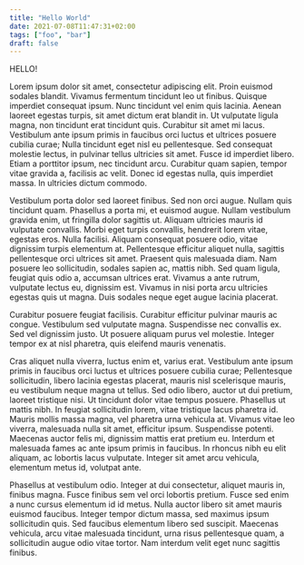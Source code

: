 ```yaml
---
title: "Hello World"
date: 2021-07-08T11:47:31+02:00
tags: ["foo", "bar"]
draft: false
---
```


HELLO!

Lorem ipsum dolor sit amet, consectetur adipiscing elit. Proin euismod sodales blandit. Vivamus fermentum tincidunt leo ut finibus. Quisque imperdiet consequat ipsum. Nunc tincidunt vel enim quis lacinia. Aenean laoreet egestas turpis, sit amet dictum erat blandit in. Ut vulputate ligula magna, non tincidunt erat tincidunt quis. Curabitur sit amet mi lacus. Vestibulum ante ipsum primis in faucibus orci luctus et ultrices posuere cubilia curae; Nulla tincidunt eget nisl eu pellentesque. Sed consequat molestie lectus, in pulvinar tellus ultricies sit amet. Fusce id imperdiet libero. Etiam a porttitor ipsum, nec tincidunt arcu. Curabitur quam sapien, tempor vitae gravida a, facilisis ac velit. Donec id egestas nulla, quis imperdiet massa. In ultricies dictum commodo.

Vestibulum porta dolor sed laoreet finibus. Sed non orci augue. Nullam quis tincidunt quam. Phasellus a porta mi, et euismod augue. Nullam vestibulum gravida enim, ut fringilla dolor sagittis ut. Aliquam ultricies mauris id vulputate convallis. Morbi eget turpis convallis, hendrerit lorem vitae, egestas eros. Nulla facilisi. Aliquam consequat posuere odio, vitae dignissim turpis elementum at. Pellentesque efficitur aliquet nulla, sagittis pellentesque orci ultrices sit amet. Praesent quis malesuada diam. Nam posuere leo sollicitudin, sodales sapien ac, mattis nibh. Sed quam ligula, feugiat quis odio a, accumsan ultrices erat. Vivamus a ante rutrum, vulputate lectus eu, dignissim est. Vivamus in nisi porta arcu ultricies egestas quis ut magna. Duis sodales neque eget augue lacinia placerat.

Curabitur posuere feugiat facilisis. Curabitur efficitur pulvinar mauris ac congue. Vestibulum sed vulputate magna. Suspendisse nec convallis ex. Sed vel dignissim justo. Ut posuere aliquam purus vel molestie. Integer tempor ex at nisl pharetra, quis eleifend mauris venenatis.

Cras aliquet nulla viverra, luctus enim et, varius erat. Vestibulum ante ipsum primis in faucibus orci luctus et ultrices posuere cubilia curae; Pellentesque sollicitudin, libero lacinia egestas placerat, mauris nisl scelerisque mauris, eu vestibulum neque magna ut tellus. Sed odio libero, auctor ut dui pretium, laoreet tristique nisi. Ut tincidunt dolor vitae tempus posuere. Phasellus ut mattis nibh. In feugiat sollicitudin lorem, vitae tristique lacus pharetra id. Mauris mollis massa magna, vel pharetra urna vehicula at. Vivamus vitae leo viverra, malesuada nulla sit amet, efficitur ipsum. Suspendisse potenti. Maecenas auctor felis mi, dignissim mattis erat pretium eu. Interdum et malesuada fames ac ante ipsum primis in faucibus. In rhoncus nibh eu elit aliquam, ac lobortis lacus vulputate. Integer sit amet arcu vehicula, elementum metus id, volutpat ante.

Phasellus at vestibulum odio. Integer at dui consectetur, aliquet mauris in, finibus magna. Fusce finibus sem vel orci lobortis pretium. Fusce sed enim a nunc cursus elementum id id metus. Nulla auctor libero sit amet mauris euismod faucibus. Integer tempor dictum massa, sed maximus ipsum sollicitudin quis. Sed faucibus elementum libero sed suscipit. Maecenas vehicula, arcu vitae malesuada tincidunt, urna risus pellentesque quam, a sollicitudin augue odio vitae tortor. Nam interdum velit eget nunc sagittis finibus.
